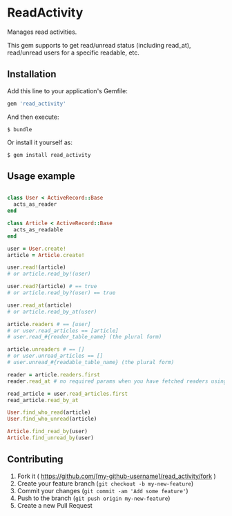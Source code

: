 # ReadActivity

Manages read activities.

This gem supports to get read/unread status (including read_at), read/unread users for a specific readable, etc.

## Installation

Add this line to your application's Gemfile:

```ruby
gem 'read_activity'
```

And then execute:

    $ bundle

Or install it yourself as:

    $ gem install read_activity

## Usage example

```ruby

class User < ActiveRecord::Base
  acts_as_reader
end

class Article < ActiveRecord::Base
  acts_as_readable
end

user = User.create!
article = Article.create!

user.read!(article)
# or article.read_by!(user)

user.read?(article) # == true
# or article.read_by?(user) == true

user.read_at(article)
# or article.read_by_at(user)

article.readers # == [user]
# or user.read_articles == [article]
# user.read_#{reader_table_name} (the plural form)

article.unreaders # == []
# or user.unread_articles == []
# user.unread_#{readable_table_name} (the plural form)

reader = article.readers.first
reader.read_at # no required params when you have fetched readers using #readers

read_article = user.read_articles.first
read_article.read_by_at

User.find_who_read(article)
User.find_who_unread(article)

Article.find_read_by(user)
Article.find_unread_by(user)

```

## Contributing

1. Fork it ( https://github.com/[my-github-username]/read_activity/fork )
2. Create your feature branch (`git checkout -b my-new-feature`)
3. Commit your changes (`git commit -am 'Add some feature'`)
4. Push to the branch (`git push origin my-new-feature`)
5. Create a new Pull Request
